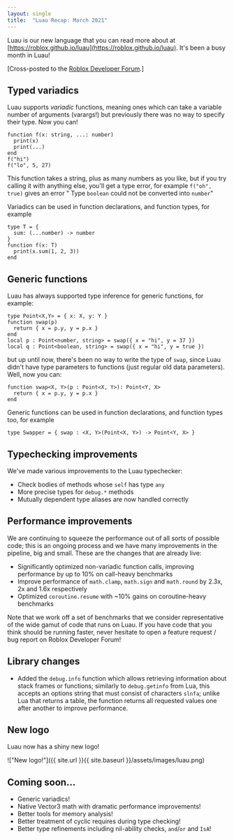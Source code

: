 ```yaml
---
layout: single
title:  "Luau Recap: March 2021"
---
```


Luau is our new language that you can read more about at [https://roblox.github.io/luau](https://roblox.github.io/luau). It's been a busy month in Luau!

[Cross-posted to the [Roblox Developer Forum](https://devforum.roblox.com/t/luau-recap-march-2021/).]

## Typed variadics

Luau supports *variadic* functions, meaning ones which can take a variable number of arguments (varargs!) but previously there was no way to specify their type. Now you can!
```
function f(x: string, ...: number)
  print(x)
  print(...)
end
f("hi")
f("lo", 5, 27)
```
This function takes a string, plus as many numbers as you like, but if you try calling it with anything else, you'll get a type error, for example `f("oh", true)` gives an error " Type `boolean` could not be converted into `number`"

Variadics can be used in function declarations, and function types, for example
```
type T = {
  sum: (...number) -> number
}
function f(x: T)
  print(x.sum(1, 2, 3))
end
```

## Generic functions

Luau has always supported type inference for generic functions, for example:
```
type Point<X,Y> = { x: X, y: Y }
function swap(p)
  return { x = p.y, y = p.x }
end
local p : Point<number, string> = swap({ x = "hi", y = 37 })
local q : Point<boolean, string> = swap({ x = "hi", y = true })
```
but up until now, there's been no way to write the type of `swap`, since Luau didn't have type parameters to functions (just regular old data parameters). Well, now you can:
```
function swap<X, Y>(p : Point<X, Y>): Point<Y, X>
  return { x = p.y, y = p.x }
end
```
Generic functions can be used in function declarations, and function types too, for example
```
type Swapper = { swap : <X, Y>(Point<X, Y>) -> Point<Y, X> }
```

## Typechecking improvements

We've made various improvements to the Luau typechecker:

* Check bodies of methods whose `self` has type `any`
* More precise types for `debug.*` methods
* Mutually dependent type aliases are now handled correctly

## Performance improvements

We are continuing to squeeze the performance out of all sorts of possible code; this is an ongoing process and we have many improvements in the pipeline, big and small. These are the changes that are already live:

* Significantly optimized non-variadic function calls, improving performance by up to 10% on call-heavy benchmarks
* Improve performance of `math.clamp`, `math.sign` and `math.round` by 2.3x, 2x and 1.6x respectively
* Optimized `coroutine.resume` with ~10% gains on coroutine-heavy benchmarks

Note that we work off a set of benchmarks that we consider representative of the wide gamut of code that runs on Luau. If you have code that you think should be running faster, never hesitate to open a feature request / bug report on Roblox Developer Forum!

## Library changes

* Added the `debug.info` function which allows retrieving information about stack frames or functions; similarly to `debug.getinfo` from Lua, this accepts an options string that must consist of characters `slnfa`; unlike Lua that returns a table, the function returns all requested values one after another to improve performance.

## New logo

Luau now has a shiny new logo!

!["New logo!"]({{ site.url }}{{ site.baseurl }}/assets/images/luau.png)

## Coming soon...

* Generic variadics!
* Native Vector3 math with dramatic performance improvements!
* Better tools for memory analysis!
* Better treatment of cyclic requires during type checking!
* Better type refinements including nil-ability checks, `and`/`or` and `IsA`!
